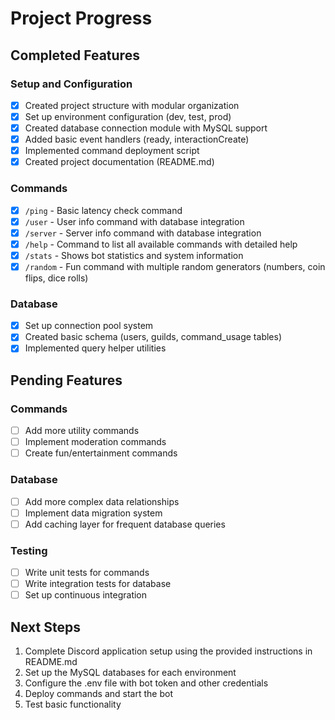 # Project Progress

## Completed Features

### Setup and Configuration
- [x] Created project structure with modular organization
- [x] Set up environment configuration (dev, test, prod)
- [x] Created database connection module with MySQL support
- [x] Added basic event handlers (ready, interactionCreate)
- [x] Implemented command deployment script
- [x] Created project documentation (README.md)

### Commands
- [x] `/ping` - Basic latency check command
- [x] `/user` - User info command with database integration
- [x] `/server` - Server info command with database integration
- [x] `/help` - Command to list all available commands with detailed help
- [x] `/stats` - Shows bot statistics and system information
- [x] `/random` - Fun command with multiple random generators (numbers, coin flips, dice rolls)

### Database
- [x] Set up connection pool system
- [x] Created basic schema (users, guilds, command_usage tables)
- [x] Implemented query helper utilities

## Pending Features

### Commands
- [ ] Add more utility commands
- [ ] Implement moderation commands
- [ ] Create fun/entertainment commands

### Database
- [ ] Add more complex data relationships
- [ ] Implement data migration system
- [ ] Add caching layer for frequent database queries

### Testing
- [ ] Write unit tests for commands
- [ ] Write integration tests for database
- [ ] Set up continuous integration

## Next Steps
1. Complete Discord application setup using the provided instructions in README.md
2. Set up the MySQL databases for each environment
3. Configure the .env file with bot token and other credentials
4. Deploy commands and start the bot
5. Test basic functionality
